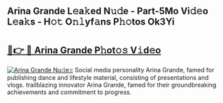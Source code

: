 ## Arina Grande L𝚎a𝚔ed N𝚞𝚍e - Part-5Mo Vi𝚍𝚎o L𝚎a𝚔s - H𝚘𝚝 O𝚗𝚕yf𝚊ns P𝚑𝚘tos Ok3Yi

# <h2><a href="http://kfeszr.oniu.top/?m=Arina+Grande">🔗👉 🔴 Arina Grande P𝚑ot𝚘𝚜 V𝚒d𝚎o</a></h2>

[![Arina Grande Nu𝚍e𝚜](https://i.imgur.com/0qMVB7G.gif)](http://kfeszr.oniu.top/?m=Arina+Grande)
Social media personality Arina Grande, famed for publishing dance and lifestyle material, consisting of presentations and vlogs. trailblazing innovator Arina Grande, famed for their groundbreaking achievements and commitment to progress.  
